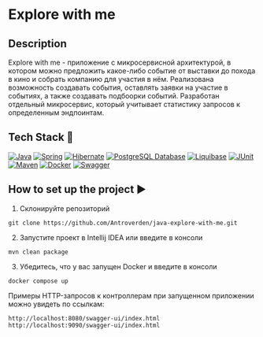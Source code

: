 # Explore with me

## Description
Explore with me - приложение с микросервисной архитектурой, в котором можно предложить какое-либо событие от выставки до похода в кино и собрать компанию для участия в нём.
Реализована возможность создавать события, оставлять заявки на участие в событиях, а также создавать подбоорки событий. Разработан отдельный микросервис, который учитывает статистику запросов к определенным эндпоинтам.

## Tech Stack 🔧
[![Java](https://img.shields.io/badge/Java%2017-ED8B00?style=for-the-badge&logo=openjdk&logoColor=white)](https://www.oracle.com/java/) [![Spring](https://img.shields.io/badge/Spring%20Boot%203.1.2-6DB33F?style=for-the-badge&logo=spring&logoColor=white)](https://spring.io/projects/spring-framework) [![Hibernate](https://img.shields.io/badge/hibernate-997950?style=for-the-badge&logo=hibernate&logoColor=white)](https://hibernate.org/) [![PostgreSQL Database](https://img.shields.io/badge/postgresql-8B00FF?style=for-the-badge&logo=postgresql&logoColor=white)](https://www.postgresql.org/) [![Liquibase](https://img.shields.io/badge/liquibase-0000ff?style=for-the-badge&logo=liquibase&logoColor=white)](https://docs.oracle.com/javase/tutorial/jdbc/overview/index.html) [![JUnit](https://img.shields.io/badge/JUnit%205-9F2B68?style=for-the-badge&logo=JUnit&logoColor=white)](https://junit.org/junit5/docs/current/user-guide/)
[![Maven](https://img.shields.io/badge/Maven-00008B?style=for-the-badge&logo=Maven&logoColor=white)](https://maven.apache.org/) [![Docker](https://img.shields.io/badge/Docker-00008B?style=for-the-badge&logo=Docker&logoColor=white)](https://www.docker.com/) [![Swagger](https://img.shields.io/badge/Swagger-006400?style=for-the-badge&logo=Maven&logoColor=white)](https://swagger.io/)

## How to set up the project ▶

1) Склонируйте репозиторий
```
git clone https://github.com/Antroverden/java-explore-with-me.git
```
2) Запустите проект в Intellij IDEA или введите в консоли
```
mvn clean package
```
3) Убедитесь, что у вас запущен Docker и введите в консоли
```
docker compose up
```
Примеры HTTP-запросов к контроллерам при запущенном приложении можно увидеть по ссылкам:
```
http://localhost:8080/swagger-ui/index.html
http://localhost:9090/swagger-ui/index.html
```